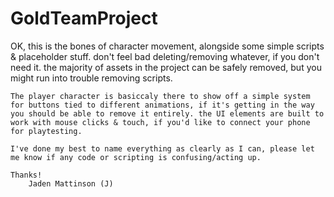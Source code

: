 # GoldTeamProject

OK, this is the bones of character movement, alongside some simple scripts & placeholder stuff. don't feel bad deleting/removing whatever, if you don't need it. the majority of assets in the project can be safely removed, but you might run into trouble removing scripts.

	The player character is basiccaly there to show off a simple system for buttons tied to different animations, if it's getting in the way you should be able to remove it entirely. the UI elements are built to work with mouse clicks & touch, if you'd like to connect your phone for playtesting.

	I've done my best to name everything as clearly as I can, please let me know if any code or scripting is confusing/acting up. 

	Thanks!
		Jaden Mattinson (J)
